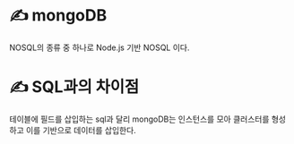 # ✍ mongoDB
NOSQL의 종류 중 하나로 Node.js 기반 NOSQL 이다.

# ✍ SQL과의 차이점

테이블에 필드를 삽입하는 sql과 달리 mongoDB는 인스턴스를 모아 클러스터를 형성하고 이를 기반으로 데이터를 삽입한다.
